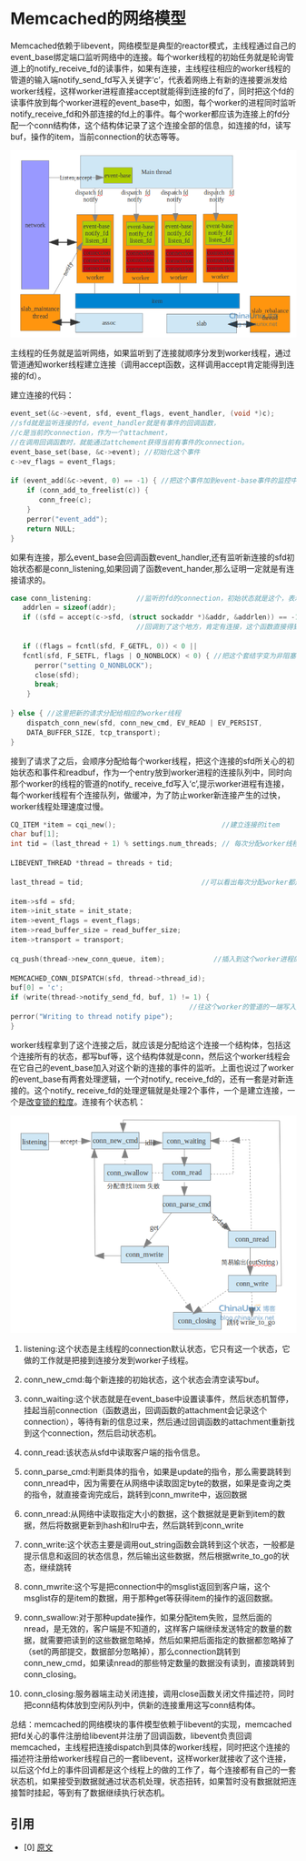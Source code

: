 # Memcached的网络模型

Memcached依赖于libevent，网络模型是典型的reactor模式，主线程通过自己的event_base绑定端口监听网络中的连接。每个worker线程的初始任务就是轮询管道上的notify_receive_fd的读事件，如果有连接，主线程往相应的worker线程的管道的输入端notify_send_fd写入关键字‘c’，代表着网络上有新的连接要派发给worker线程，这样worker进程直接accept就能得到连接的fd了，同时把这个fd的读事件放到每个worker进程的event_base中，如图，每个worker的进程同时监听notify_receive_fd和外部连接的fd上的事件。每个worker都应该为连接上的fd分配一个conn结构体，这个结构体记录了这个连接全部的信息，如连接的fd，读写buf，操作的item，当前connection的状态等等。

![27767798_1353432372hzgp.png](img/27767798_1353432372hzgp.png)

主线程的任务就是监听网络，如果监听到了连接就顺序分发到worker线程，通过管道通知worker线程建立连接（调用accept函数，这样调用accept肯定能得到连接的fd）。

建立连接的代码：

```c
event_set(&c->event, sfd, event_flags, event_handler, (void *)c); 
//sfd就是监听连接的fd，event_handler就是有事件的回调函数，
//c是当前的connection，作为一个attachment，
//在调用回调函数时，就能通过attchement获得当前有事件的connection。 
event_base_set(base, &c->event); //初始化这个事件
c->ev_flags = event_flags; 

if (event_add(&c->event, 0) == -1) { //把这个事件加到event-base事件的监控中
    if (conn_add_to_freelist(c)) { 
       conn_free(c); 
    } 
    perror("event_add"); 
    return NULL; 
}
```

如果有连接，那么event_base会回调函数event_handler,还有监听新连接的sfd初始状态都是conn_listening,如果回调了函数event_hander,那么证明一定就是有连接请求的。

```c
case conn_listening:           //监听的fd的connection，初始状态就是这个，表示监听中，有连接
   addrlen = sizeof(addr); 
   if ((sfd = accept(c->sfd, (struct sockaddr *)&addr, &addrlen)) == -1) { 
                               //回调到了这个地方，肯定有连接，这个函数直接得到连接的sfd

   if ((flags = fcntl(sfd, F_GETFL, 0)) < 0 || 
   fcntl(sfd, F_SETFL, flags | O_NONBLOCK) < 0) { //把这个套结字变为非阻塞操作 
      perror("setting O_NONBLOCK"); 
      close(sfd); 
      break; 
    } 

} else { //这里把新的请求分配给相应的worker线程 
    dispatch_conn_new(sfd, conn_new_cmd, EV_READ | EV_PERSIST, 
    DATA_BUFFER_SIZE, tcp_transport); 
}
```

接到了请求了之后，会顺序分配给每个worker线程，把这个连接的sfd所关心的初始状态和事件和readbuf，作为一个entry放到worker进程的连接队列中，同时向那个worker的线程的管道的notify_ receive_fd写入‘c’,提示worker进程有连接，每个worker线程有个连接队列，做缓冲，为了防止worker新连接产生的过快，worker线程处理速度过慢。

```c
CQ_ITEM *item = cqi_new();                          //建立连接的item
char buf[1]; 
int tid = (last_thread + 1) % settings.num_threads; // 每次分配worker线程，加1

LIBEVENT_THREAD *thread = threads + tid; 

last_thread = tid;                             //可以看出每次分配worker都是顺序分配的

item->sfd = sfd; 
item->init_state = init_state; 
item->event_flags = event_flags; 
item->read_buffer_size = read_buffer_size; 
item->transport = transport; 

cq_push(thread->new_conn_queue, item);            //插入到这个worker进程的连接队列中

MEMCACHED_CONN_DISPATCH(sfd, thread->thread_id); 
buf[0] = 'c'; 
if (write(thread->notify_send_fd, buf, 1) != 1) { 
                                            //往这个worker的管道的一端写入数据，提示有连接了
perror("Writing to thread notify pipe"); 
}
```
worker线程拿到了这个连接之后，就应该是分配给这个连接一个结构体，包括这个连接所有的状态，都写buf等，这个结构体就是conn，然后这个worker线程会在它自己的event_base加入对这个新的连接的事件的监听。上面也说过了worker的event_base有两套处理逻辑，一个对notify_ receive_fd的，还有一套是对新连接的。这个notify_ receive_fd的处理逻辑就是处理2个事件，一个是建立连接，一个是[改变锁的粒度](http://blog.chinaunix.net/uid-27767798-id-3405690.html)。连接有个状态机：

![27767798_13534327399ZI6.png](img/27767798_13534327399ZI6.png)

1. listening:这个状态是主线程的connection默认状态，它只有这一个状态，它做的工作就是把接到连接分发到worker子线程。

2. conn_new_cmd:每个新连接的初始状态，这个状态会清空读写buf。

3. conn_waiting:这个状态就是在event_base中设置读事件，然后状态机暂停，挂起当前connection（函数退出，回调函数的attachment会记录这个connection），等待有新的信息过来，然后通过回调函数的attachment重新找到这个connection，然后启动状态机。

4. conn_read:该状态从sfd中读取客户端的指令信息。

5. conn_parse_cmd:判断具体的指令，如果是update的指令，那么需要跳转到conn_nread中，因为需要在从网络中读取固定byte的数据，如果是查询之类的指令，就直接查询完成后，跳转到conn_mwrite中，返回数据

6. conn_nread:从网络中读取指定大小的数据，这个数据就是更新到item的数据，然后将数据更新到hash和lru中去，然后跳转到conn_write

7. conn_write:这个状态主要是调用out_string函数会跳转到这个状态，一般都是提示信息和返回的状态信息，然后输出这些数据，然后根据write_to_go的状态，继续跳转

8. conn_mwrite:这个写是把connection中的msglist返回到客户端，这个msglist存的是item的数据，用于那种get等获得item的操作的返回数据。

9. conn_swallow:对于那种update操作，如果分配item失败，显然后面的nread，是无效的，客户端是不知道的，这样客户端继续发送特定的数量的数据，就需要把读到的这些数据忽略掉，然后如果把后面指定的数据都忽略掉了（set的两部提交，数据部分忽略掉），那么connection跳转到conn_new_cmd，如果读nread的那些特定数量的数据没有读到，直接跳转到conn_closing。

10. conn_closing:服务器端主动关闭连接，调用close函数关闭文件描述符，同时把conn结构体放到空闲队列中，供新的连接重用这写conn结构体。

总结：memcached的网络模块的事件模型依赖于libevent的实现，memcached把fd关心的事件注册给libevent并注册了回调函数，libevent负责回调memcached，主线程把连接dispatch到具体的worker线程，同时把这个连接的描述符注册给worker线程自己的一套libevent，这样worker就接收了这个连接，以后这个fd上的事件回调都是这个线程上的做的工作了，每个连接都有自己的一套状态机，如果接受到数据就通过状态机处理，状态扭转，如果暂时没有数据就把连接暂时挂起，等到有了数据继续执行状态机。

## 引用

- [0] [原文](http://blog.chinaunix.net/uid-27767798-id-3415510.html)